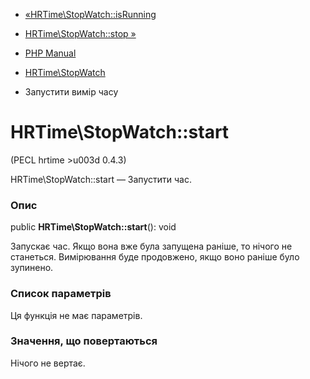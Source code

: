 - [«HRTime\StopWatch::isRunning](hrtime-stopwatch.isrunning.md)
- [HRTime\StopWatch::stop »](hrtime-stopwatch.stop.md)

- [PHP Manual](index.md)
- [HRTime\StopWatch](class.hrtime-stopwatch.md)
- Запустити вимір часу

# HRTime\StopWatch::start

(PECL hrtime \>u003d 0.4.3)

HRTime\StopWatch::start — Запустити час.

### Опис

public **HRTime\StopWatch::start**(): void

Запускає час. Якщо вона вже була запущена раніше, то нічого
не станеться. Вимірювання буде продовжено, якщо воно раніше було
зупинено.

### Список параметрів

Ця функція не має параметрів.

### Значення, що повертаються

Нічого не вертає.
